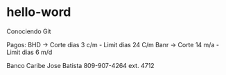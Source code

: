 # hello-word
Conociendo Git

Pagos:
BHD -> Corte dias 3 c/m - Limit dias 24 C/m
Banr -> Corte 14 m/a - Limit dias 6 m/d

Banco Caribe
Jose Batista 809-907-4264 ext. 4712
